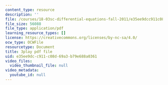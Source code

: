 ```yaml
---
content_type: resource
description: ''
file: /courses/18-03sc-differential-equations-fall-2011/e35ee9dcc911c08d69a3b79e688a0361_EWWw0jryj1A.pdf
file_size: 56088
file_type: application/pdf
learning_resource_types: []
license: https://creativecommons.org/licenses/by-nc-sa/4.0/
ocw_type: OCWFile
resourcetype: Document
title: 3play pdf file
uid: e35ee9dc-c911-c08d-69a3-b79e688a0361
video_files:
  video_thumbnail_file: null
video_metadata:
  youtube_id: null
---
```

